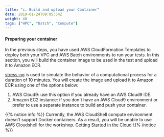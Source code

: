 ```yaml
---
title: "c. Build and upload your Container"
date: 2019-01-24T09:05:54Z
weight: 40
tags: ["HPC", "Batch", "Compute"]
---
```


#### Preparing your container

In the previous steps, you have used AWS CloudFormation Templates to deploy both your VPC and AWS Batch environments to run your tests. In this section, you will build the container image to be used in the test and upload it to Amazon ECR.

[stress-ng](https://kernel.ubuntu.com/~cking/stress-ng/) is used to simulate the behavior of a computational process for a duration of 10 minutes. You will create the image and upload it to Amazon ECR using one of the options below:

1. AWS Cloud9: use this option if you already have an AWS Cloud9 IDE.
2. Amazon EC2 instance: if you don't have an AWS Cloud9 environment or prefer to use a separate instance to build and push your container.


{{% notice info %}}
Currently, the AWS CloudShell compute environment doesn't support Docker containers. As a result, you will be unable to use AWS Cloudshell for the workshop. [Getting Started in the Cloud](https://docs.aws.amazon.com/cloudshell/latest/userguide/vm-specs.html) 
{{% /notice %}}
